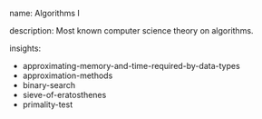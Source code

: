 name: Algorithms I

description: Most known computer science theory on algorithms.

insights:

- approximating-memory-and-time-required-by-data-types
- approximation-methods
- binary-search
- sieve-of-eratosthenes
- primality-test
